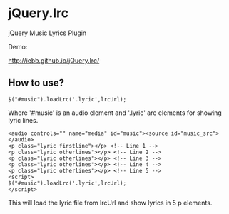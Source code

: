 # jQuery.lrc
jQuery Music Lyrics Plugin

Demo:

http://iebb.github.io/jQuery.lrc/

## How to use?

    $("#music").loadLrc('.lyric',lrcUrl);
    
Where '#music' is an audio element and '.lyric' are elements for showing lyric lines.

    <audio controls="" name="media" id="music"><source id="music_src"></audio>
    <p class="lyric firstline"></p> <!-- Line 1 -->
    <p class="lyric otherlines"></p> <!-- Line 2 -->
    <p class="lyric otherlines"></p> <!-- Line 3 -->
    <p class="lyric otherlines"></p> <!-- Line 4 -->
    <p class="lyric otherlines"></p> <!-- Line 5 -->
    <script>
    $("#music").loadLrc('.lyric',lrcUrl);
    </script>

This will load the lyric file from lrcUrl and show lyrics in 5 p elements.
